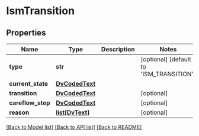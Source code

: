 # IsmTransition

## Properties
Name | Type | Description | Notes
------------ | ------------- | ------------- | -------------
**type** | **str** |  | [optional] [default to 'ISM_TRANSITION']
**current_state** | [**DvCodedText**](DvCodedText.md) |  | 
**transition** | [**DvCodedText**](DvCodedText.md) |  | [optional] 
**careflow_step** | [**DvCodedText**](DvCodedText.md) |  | [optional] 
**reason** | [**list[DvText]**](DvText.md) |  | [optional] 

[[Back to Model list]](../README.md#documentation-for-models) [[Back to API list]](../README.md#documentation-for-api-endpoints) [[Back to README]](../README.md)

